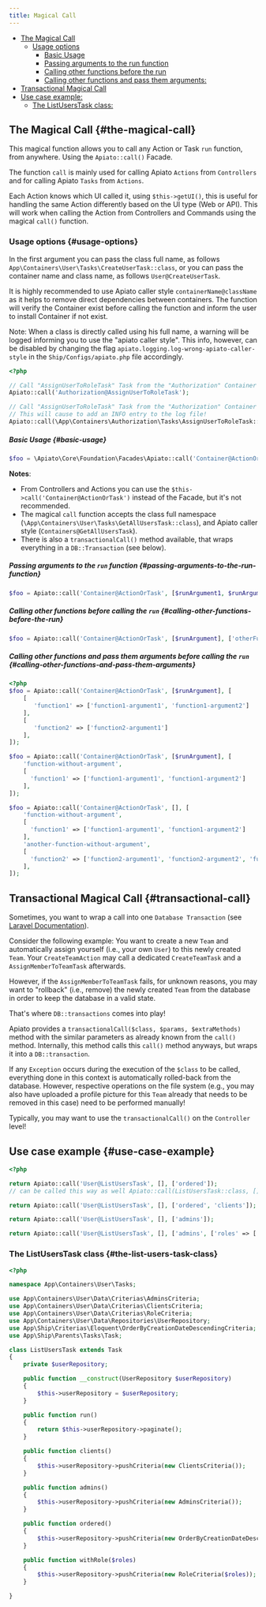 ```yaml
---
title: Magical Call
---
```


- [The Magical Call](#the-magical-call)
    + [Usage options](#usage-options)
      + [Basic Usage](#basic-usage)
      + [Passing arguments to the run function](#passing-arguments-to-the-run-function)
      + [Calling other functions before the run](#calling-other-functions-before-the-run)
      + [Calling other functions and pass them arguments:](#calling-other-functions-and-pass-them-arguments)
- [Transactional Magical Call](#transactional-call)
- [Use case example:](#use-case-example)
    + [The ListUsersTask class:](#the-list-users-task-class)

## The Magical Call {#the-magical-call}

This magical function allows you to call any Action or Task `run` function, from anywhere. Using the `Apiato::call()` Facade.

The function `call` is mainly used for calling Apiato `Actions` from `Controllers` and for calling Apiato `Tasks`
from `Actions`.

Each Action knows which UI called it, using `$this->getUI()`, this is useful for handling the same Action differently
based on the UI type (Web or API). This will work when calling the Action from Controllers and Commands using the
magical `call()` function.

### Usage options {#usage-options}

In the first argument you can pass the class full name, as follows `App\Containers\User\Tasks\CreateUserTask::class`,
or you can pass the container name and class name, as follows `User@CreateUserTask`.

It is highly recommended to use Apiato caller style `containerName@className` as it helps to remove direct
dependencies between containers. The function will verify the Container exist before calling the function and inform
the user to install Container if not exist.

Note: When a class is directly called using his full name, a warning will be logged informing you to use the
"apiato caller style". This info, however, can be disabled by changing the flag
`apiato.logging.log-wrong-apiato-caller-style` in the `Ship/Configs/apiato.php` file accordingly.

```php
<?php

// Call "AssignUserToRoleTask" Task from the "Authorization" Container using the apiato caller style
Apiato::call('Authorization@AssignUserToRoleTask');

// Call "AssignUserToRoleTask" Task from the "Authorization" Container using class full name.
// This will cause to add an INFO entry to the log file!
Apiato::call(\App\Containers\Authorization\Tasks\AssignUserToRoleTask::class);
```

##### Basic Usage {#basic-usage}

```php
$foo = \Apiato\Core\Foundation\Facades\Apiato::call('Container@ActionOrTask');
```

**Notes**:
- From Controllers and Actions you can use the `$this->call('Container@ActionOrTask')` instead of the Facade, but it's not recommended.
- The magical `call` function accepts the class full namespace (`\App\Containers\User\Tasks\GetAllUsersTask::class`), and Apiato caller style (`Containers@GetAllUsersTask`).
- There is also a `transactionalCall()` method available, that wraps everything in a `DB::Transaction` (see below).

##### Passing arguments to the `run` function {#passing-arguments-to-the-run-function}

```php
$foo = Apiato::call('Container@ActionOrTask', [$runArgument1, $runArgument2, $runArgument3]);
```

##### Calling other functions before calling the `run` {#calling-other-functions-before-the-run}

```php
$foo = Apiato::call('Container@ActionOrTask', [$runArgument], ['otherFunction1', 'otherFunction2']);
```

##### Calling other functions and pass them arguments before calling the `run` {#calling-other-functions-and-pass-them-arguments}

```php
<?php
$foo = Apiato::call('Container@ActionOrTask', [$runArgument], [
    [
       'function1' => ['function1-argument1', 'function1-argument2']
    ],
    [
       'function2' => ['function2-argument1']
    ],
]);

$foo = Apiato::call('Container@ActionOrTask', [$runArgument], [
    'function-without-argument',
    [
      'function1' => ['function1-argument1', 'function1-argument2']
    ],
]);

$foo = Apiato::call('Container@ActionOrTask', [], [
    'function-without-argument',
    [
      'function1' => ['function1-argument1', 'function1-argument2']
    ],
    'another-function-without-argument',
    [
      'function2' => ['function2-argument1', 'function2-argument2', 'function2-argument3']
    ],
]);
```

## Transactional Magical Call {#transactional-call}

Sometimes, you want to wrap a call into one `Database Transaction` (see
[Laravel Documentation](https://laravel.com/docs/master/database#database-transactions)).

Consider the following example: You want to create a new `Team` and automatically assign yourself (i.e., your own
`User`) to this newly created `Team`. Your `CreateTeamAction` may call a dedicated `CreateTeamTask` and a
`AssignMemberToTeamTask` afterwards.

 However, if the `AssignMemberToTeamTask` fails, for unknown reasons, you may want to "rollback" (i.e., remove) the
 newly created `Team` from the database in order to keep the database in a valid state.

 That's where `DB::transactions` comes into play!

 Apiato provides a `transactionalCall($class, $params, $extraMethods)` method with the similar parameters as already
 known from the  `call()` method. Internally, this method calls this `call()` method anyways, but wraps it into a
 `DB::transaction`.

 If any `Exception` occurs during the execution of the `$class` to be called, everything done in this context is
 automatically rolled-back from the database. However, respective operations on the file system (e.g., you may also
 have uploaded a profile picture for this `Team` already that needs to be removed in this case) need to be performed
 manually!

 Typically, you may want to use the `transactionalCall()` on the `Controller` level!

## Use case example {#use-case-example}

```php
<?php

return Apiato::call('User@ListUsersTask', [], ['ordered']);
// can be called this way as well Apiato::call(ListUsersTask::class, [], ['ordered']);

return Apiato::call('User@ListUsersTask', [], ['ordered', 'clients']);

return Apiato::call('User@ListUsersTask', [], ['admins']);

return Apiato::call('User@ListUsersTask', [], ['admins', ['roles' => ['manager', 'employee']]]);
```

### The ListUsersTask class {#the-list-users-task-class}

```php
<?php

namespace App\Containers\User\Tasks;

use App\Containers\User\Data\Criterias\AdminsCriteria;
use App\Containers\User\Data\Criterias\ClientsCriteria;
use App\Containers\User\Data\Criterias\RoleCriteria;
use App\Containers\User\Data\Repositories\UserRepository;
use App\Ship\Criterias\Eloquent\OrderByCreationDateDescendingCriteria;
use App\Ship\Parents\Tasks\Task;

class ListUsersTask extends Task
{
    private $userRepository;

    public function __construct(UserRepository $userRepository)
    {
        $this->userRepository = $userRepository;
    }

    public function run()
    {
        return $this->userRepository->paginate();
    }

    public function clients()
    {
        $this->userRepository->pushCriteria(new ClientsCriteria());
    }

    public function admins()
    {
        $this->userRepository->pushCriteria(new AdminsCriteria());
    }

    public function ordered()
    {
        $this->userRepository->pushCriteria(new OrderByCreationDateDescendingCriteria());
    }

    public function withRole($roles)
    {
        $this->userRepository->pushCriteria(new RoleCriteria($roles));
    }

}

```
